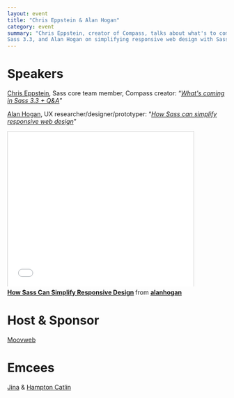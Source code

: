 ```yaml
---
layout: event
title: "Chris Eppstein & Alan Hogan"
category: event
summary: "Chris Eppstein, creator of Compass, talks about what's to come in
Sass 3.3, and Alan Hogan on simplifying responsive web design with Sass"
---
```


# Speakers

[Chris Eppstein](http://chriseppstein.github.io/), Sass core team member,
Compass creator:
“*[What's coming in Sass 3.3 + Q&A](http://sass-3-3-presentation.herokuapp.com)*”

[Alan Hogan](http://alanhogan.com/), UX researcher/designer/prototyper:
“*[How Sass can simplify responsive web design](http://alanhogan.com/how-sass-can-simplify-responsive-web-design)*”

<iframe src="//www.slideshare.net/slideshow/embed_code/29337126" width="427" height="356" frameborder="0" marginwidth="0" marginheight="0" scrolling="no" style="border:1px solid #CCC; border-width:1px 1px 0; margin-bottom:5px; max-width: 100%;" allowfullscreen> </iframe> <div style="margin-bottom:5px"> <strong> <a href="https://www.slideshare.net/alanhogan/how-sass-can-simplify-responsive-design" title="How Sass Can Simplify Responsive Design" target="_blank">How Sass Can Simplify Responsive Design</a> </strong> from <strong><a href="http://www.slideshare.net/alanhogan" target="_blank">alanhogan</a></strong> </div>

# Host & Sponsor

[Moovweb](http://moovweb.com/)

# Emcees

[Jina](http://jina.me/) & [Hampton Catlin](http://www.hamptoncatlin.com/)
